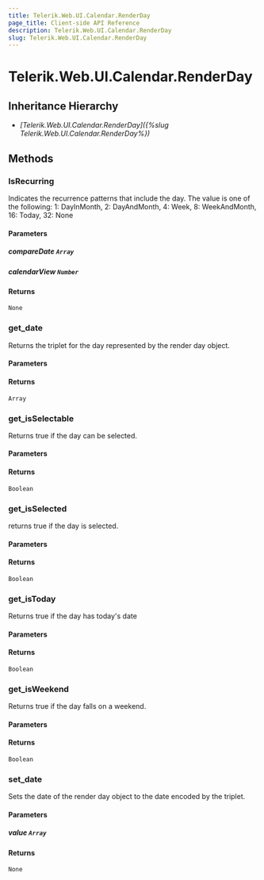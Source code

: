 ```yaml
---
title: Telerik.Web.UI.Calendar.RenderDay
page_title: Client-side API Reference
description: Telerik.Web.UI.Calendar.RenderDay
slug: Telerik.Web.UI.Calendar.RenderDay
---
```


# Telerik.Web.UI.Calendar.RenderDay  

## Inheritance Hierarchy

* *[Telerik.Web.UI.Calendar.RenderDay]({%slug Telerik.Web.UI.Calendar.RenderDay%})*


## Methods

###  IsRecurring

Indicates the recurrence patterns that include the day. The value is one of the following: 1: DayInMonth, 2: DayAndMonth, 4: Week, 8: WeekAndMonth, 16: Today, 32: None

#### Parameters

##### compareDate `Array`

##### calendarView `Number`

#### Returns

`None` 

### get_date

Returns the triplet for the day represented by the render day object.

#### Parameters

#### Returns

`Array` 

### get_isSelectable

Returns true if the day can be selected.

#### Parameters

#### Returns

`Boolean` 

### get_isSelected

returns true if the day is selected.

#### Parameters

#### Returns

`Boolean` 

### get_isToday

Returns true if the day has today's date

#### Parameters

#### Returns

`Boolean` 

### get_isWeekend

Returns true if the day falls on a weekend.

#### Parameters

#### Returns

`Boolean` 

### set_date

Sets the date of the render day object to the date encoded by the triplet.

#### Parameters

##### value `Array`

#### Returns

`None` 



